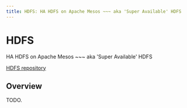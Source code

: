 ```yaml
---
title: HDFS: HA HDFS on Apache Mesos ~~~ aka 'Super Available' HDFS
---
```


<div class="jumbotron text-center">
  <h1>HDFS</h1>
  <p class="lead">
    HA HDFS on Apache Mesos ~~~ aka 'Super Available' HDFS
  </p>
  <p>
    <a href="https://github.com/mesosphere/hdfs"
        class="btn btn-lg btn-primary">
      HDFS repository
    </a>
  </p>
</div>

## Overview

TODO.
